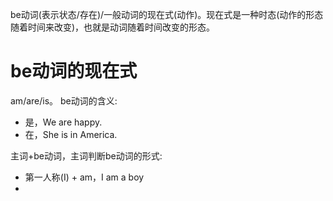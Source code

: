 be动词(表示状态/存在)/一般动词的现在式(动作)。现在式是一种时态(动作的形态随着时间来改变)，也就是动词随着时间改变的形态。
# be动词的现在式
am/are/is。
be动词的含义:
- 是，We are happy.
- 在，She is in America.

主词+be动词，主词判断be动词的形式:
- 第一人称(I) + am，I am a boy
-  